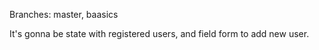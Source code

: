 Branches: master, baasics

It's gonna be state with registered users, and field form to add new user.
